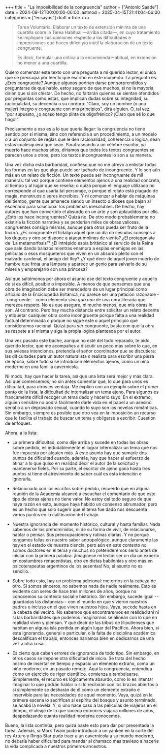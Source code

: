 +++
title = "La imposibilidad de la congruencia"
author = ["Antonio Saade"]
date = 2024-09-12T00:00:00-06:00
lastmod = 2025-04-15T21:41:04-06:00
categories = ["ensayos"]
draft = true
+++

> Tarea Voluntaria: Elaborar un texto de extensión mínima de una cuartilla sobre la Tarea Habitual —arriba citada—, en cuyo tratamiento se impliquen sus opiniones respecto a las dificultades e imprecisiones que hacen difícil y/o inútil la elaboración de un texto congruente.
>
> Es decir, formular una crítica a la encomienda Habitual, en extensión no menor a una cuartilla.

Quiero comenzar este texto con una pregunta a mi querido lector, el único que se preocupa por leer lo que escribo en este momento. La pregunta es: ¿Eres congruente? Aunque algunos podrían darse por sorprendidos y preguntarse de qué hablo, estoy seguro de que muchos, si no la mayoría, dirían que sí sin chistar. De hecho, no faltarán quienes se sientan ofendidos por preguntas como estas, que implican dudas sobre su integridad, su racionalidad, su decencia o su cordura. "Claro, soy un hombre (o una mujer) íntegro y congruente con mis principios", dirá alguien. O, tal vez, "por supuesto, ¿o acaso tengo pinta de oligofrénico? ¡Claro que sé lo que hago!".

Precisamente a eso es a lo que quería llegar: la congruencia no tiene sentido por sí misma, sino con referencia a un procedimiento, a un modelo o a un conjunto de reglas que le den racionalidad, coherencia o lógica, sean estas cualesquiera que sean. Parafraseando a un célebre escritor, ya muerto hace muchos años, diríamos que todos los textos congruentes se parecen unos a otros, pero los textos incongruentes lo son a su manera.

Una vez dicha esta barbaridad, confieso que no me atrevo a enlistar todas las formas en las que algo puede ser tachado de incongruente. Y lo son aún más en un relato de ficción. Un texto puede ser incongruente de mil maneras: tal vez porque contiene elementos ajenos a una realidad concreta, al tiempo y al lugar que se reseña; o quizá porque el lenguaje utilizado no corresponde al que usaría tal personaje, o porque el relato está plagado de magia, monstruos o seres increíbles. Y ni comenzar a hablar de máquinas del tiempo, gente que amanece siendo un insecto o dioses que bajan al escenario para solucionar los problemas irresolubles. De hecho, hay autores que han convertido el absurdo en un arte y son aplaudidos por ello. ¿Esto los hace incongruentes? Quizá no. De otro modo probablemente no existiría la ficción narrativa y se perderían miles de obras valiosas, congruentes consigo mismas, aunque para otros pueda ser fruto de la locura. ¿Es congruente el hidalgo aquel que un día da sesudos consejos a los duques y otro se dispone a atacar molinos de viento? ¿El protagonista de 'La metamorfosis'? ¿El intrépido espía británico al servicio de la Reina que sale dando balazos mientras enamora a espías enemigas en las películas o esos mosqueteros que viven en un absurdo pleito con el malvado cardenal, el amigo del Rey? ¿Y qué decir de aquel joven muerto de hambre que frota una lámpara y aparece un genio para salvarlo de su miseria y emparejarlo con una princesa?

Así que saltémonos por ahora el asunto ese del texto congruente y aquello de si es difícil, posible o imposible. A menos de que pensemos que una obra de imaginación debe ser merecedora de un lugar principal como artículo de la Enciclopedia Británica, no parece ser una petición razonable --congruente-- como elemento _sine qua non_ de una obra literaria que merezca respeto. No es que asegure, ni mucho menos, que mis obras lo son. Al contrario. Pero hay mucha distancia entre solicitar un relato decente y etiquetar cualquier obra como incongruente porque falta a una realidad factual determinada o porque no sigue este o aquel principio que consideramos racional. Quizá para ser congruente, basta con que la obra se respete a sí misma y siga la propia lógica planteada por el autor.

Una vez pasado este bache, aunque no esté del todo reparado, te pido, querido lector, que me acompañes a discutir un poco más sobre lo que, en sus aviesas intenciones, pretendía el señor coordinador que se discutiera: las dificultades para un autor naturalista o realista para escribir una pieza de época, sobre todo si se introducen elementos ajenos, como un niño moderno en una familia cavernícola.

Ni modo, hay que hacer la tarea, así que una lista será mejor y más clara. Así que comencemos, no sin antes comentar que, lo que para unos es dificultad, para otros es ventaja. Me explico con un ejemplo sobre el primer punto de la lista, la dificultad de internalizar un tema ajeno. Para algunos es francamente difícil recoger un tema dado y hacerlo suyo. En el extremo, alguien sensible no podrá fácilmente darle vida en el papel a un asesino serial o a un depravado sexual, cuando lo suyo son las novelas románticas. Sin embargo, siempre es posible que otro vea en la imposición un recurso que le facilita el trabajo de buscar un tema y obligarse a escribir. Cuestión de enfoques.

Ahora, a la lista:

-   La primera dificultad, como dije arriba y sucede en todas las obras sobre pedido, es indudablemente el lograr internalizar un tema que nos fue impuesto por alguien más. A este asunto hay que sumarle dos puntos de dificultad cuando, además, hay que hacer el esfuerzo de atinar a lo que quiso en realidad decir el autor de la solicitud y mantenerse fieles. Por su parte, el escritor de ajeno gana hasta tres puntos si tiene el atrevimiento de saber cuál es esta intención e ignorarla.

-   Relacionado con los escritos sobre pedido, recuerdo que en alguna reunión de la Academia alcancé a escuchar el comentario de que este tipo de obras ajenas no tiene valor. No estoy del todo seguro de que haya razón en esto, aunque haya habido un consenso abrumador, pero es un hecho que solo sugerir que el tema fue dado nos descuenta varios puntos en la calificación del trabajo.

-   Nuestra ignorancia del momento histórico, cultural y hasta familiar. Nada sabemos de los prehomínidos, ni de su forma de vivir, de relacionarse, hablar o pensar. Sus preocupaciones y rutinas diarias. Y no porque tengamos fallas en nuestro saber antropológico, aunque claramente las hay en el estado de nuestra ciencia, pero aún en este contexto no somos doctores en el tema y muchos no pretenderemos serlo antes de iniciar con la primera palabra. ¡Imagínese mi lector ser un día un experto en costumbres renacentistas, otro en dietas babilonias y otro más en psicoterapeutas argentinos de los sesentas! No, el asunto no es sencillo.

-   Sobre todo esto, hay un problema adicional: meternos en la cabeza de otro. Si somos sinceros, no sabemos nada de nadie realmente. Esto es evidente con seres de hace tres millones de años, porque no conocemos su contexto social e histórico. Sin embargo, sucede igual --guardadas las distancias-- con el mundo en que vivieron nuestros padres o incluso en el que viven nuestros hijos. Vaya, sucede hasta en la cabeza del vecino. No sabemos qué encontraremos en realidad ahí ni si las barbaridades que podemos imaginarnos se alinean con lo que en realidad viven y piensan. Y qué decir de las tribus de liliputienses que habitan en alguna isla perdida en algún lugar del Pacífico. Ahora bien, si esta ignorancia, general o particular, o la falta de disciplina académica descalifican el trabajo, entonces haríamos bien en dedicarnos de una vez a otra cosa.

-   Es cierto que caben errores de ignorancia de todo tipo. Sin embargo, en otros casos se impone otra dificultad de inicio. Se trata del hecho mismo de insertar en tiempo y espacio un elemento extraño, como un niño moderno, en un pasado remoto. Aquí la congruencia, entendida como un ejercicio de rigor científico, comienza a tambalearse. Simplemente, el recurso es lógicamente absurdo, como lo es intentar imaginar lo que podrán hablar o si lo recibirán con los brazos abiertos o si simplemente se desharán de él como un elemento extraño e inservible para las necesidades de aquel momento. Vaya, quizá en la primera escena lo sacrifican al espíritu del bosque y asunto terminado, se acabó la novela. Y, si uno hace caso a las películas de viajeros en el tiempo, el oleaje de lo que suceda entonces viajaría millones de años, despedazando cuanta realidad moderna conocemos.

Bueno, la lista continúa, pero quizá baste esto para dar por presentada la tarea. Además, si Mark Twain pudo introducir a un yankee en la corte del rey Arturo y Ringo Star pudo traer a un cavernícola a su mundo moderno, no debería haber dificultad para mandar al chamaco más travieso a hacerle la vida complicada a nuestros primeros ancestros.
